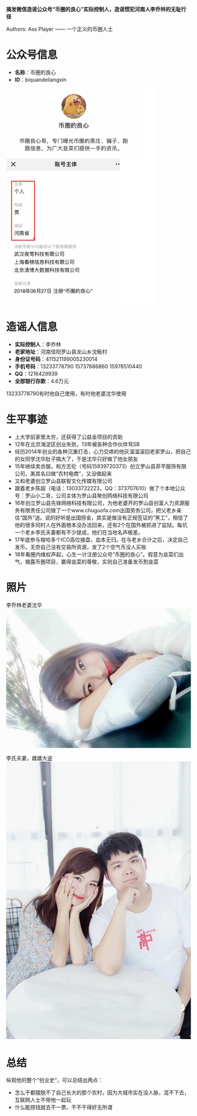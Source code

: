 **揭发微信造谣公众号“币圈的良心”实际控制人，造谣惯犯河南人李乔林的无耻行径**

Authors: Ass Player —— 一个正义的币圈人士

# 公众号信息

  * **名称**：币圈的良心
  * **ID**：biquandeliangxin

![李乔林老婆沈华](/photos/weixin_id_info.png)

# 造谣人信息

  * **实际控制人**：李乔林
  * **老家地址**：河南信阳罗山县龙山乡沈畈村
  * **身份证号码**：411521199005230014
  * **手机号码**：13233778790 15737686860 15978510440
  * **QQ**：1216429939
  * **全部银行存款**：4.6万元

13233778790有时他自己使用，有时他老婆沈华使用


# 生平事迹

  * 上大学前家里太穷，还获得了公益金项目的资助
  * 12年在北京海淀区创业失败，13年被各种合作伙伴骂SB
  * 经历2014年创业的各种沉重打击，心力交瘁的他灰溜溜滚回老家罗山，把自己的女同学沈华肚子搞大了，于是沈华只好做了他女朋友
  * 15年继续卖衣服，和方志伦（号码15939720373）创立罗山县菲芊服饰有限公司，美其名曰做“农村电商”，又没做起来
  * 又和老婆创立罗山县联智文化传媒有限公司
  * 跟着老乡陈超（电话：13033722223，QQ：373707610）做了个本地公众号：罗山小二哥，公司主体为罗山县聚创网络科技有限公司
  * 16年创立罗山县先锋网络科技有限公司，为他老婆开的罗山县创富人力资源服务有限责任公司做了一个www.chuguofa.com出国劳务公司，把父老乡亲往“国外”送。说的好听是出国捞金，其实是做没有正规签证的“黑工”，相信了他的很多同村人在外面根本没办法回来，还有2个在国外被抓进了监狱。每坑一个老乡李氏夫妻都有不少提成，他们在当地名声极差。
  * 17年底参与梭哈多个ICO高位接盘，血本无归。在与老乡合计之后，决定自己发币。无奈自己没有交易所资源，发了2个空气币没人买账
  * 18年看圈内维权声起，心生一计注册公众号“币圈的良心”。假意为韭菜们出气，揭露币圈项目，赢得韭菜的尊敬，实则自己准备发币割韭菜


# 照片

李乔林老婆沈华
![李乔林老婆沈华](/photos/shenhua.png)

李氏夫妻，雌雄大盗
![雌雄大盗](/photos/dog_man_woman.png)


# 总结

纵观他的整个“创业史”，可以总结出两点：
  * 怎么干都摆脱不了自己长大的那个农村，因为大城市实在没人脉，混不下去，互联网人士不带他一起玩
  * 什么能捞钱就去干一票，干不干得好无所谓
